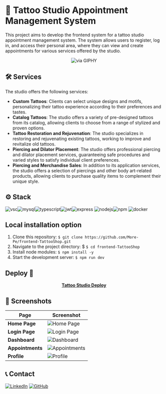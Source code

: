# 🏢 Tattoo Studio Appointment Management System

This project aims to develop the frontend system for a tattoo studio appointment management system. The system allows users to register, log in, and access their personal area, where they can view and create appointments for various services offered by the studio.

<div align="center">
  <img src="./img/tattoo_giphy.webp" alt="via GIPHY">
</div>

## 🛠️ Services

The studio offers the following services:

- **Custom Tattoos**: Clients can select unique designs and motifs, personalizing their tattoo experience according to their preferences and tastes.
- **Catalog Tattoos**: The studio offers a variety of pre-designed tattoos from its catalog, allowing clients to choose from a range of stylized and proven options.
- **Tattoo Restoration and Rejuvenation**: The studio specializes in restoring and rejuvenating existing tattoos, working to improve and revitalize old tattoos.
- **Piercing and Dilator Placement**: The studio offers professional piercing and dilator placement services, guaranteeing safe procedures and varied styles to satisfy individual client preferences.
- **Piercing and Merchandise Sales**: In addition to its application services, the studio offers a selection of piercings and other body art-related products, allowing clients to purchase quality items to complement their unique style.

## ⚙️ Stack

<img alt="vsc" src="https://img.shields.io/badge/VSCode-0078D4?style=for-the-badge&logo=visual%20studio%20code&logoColor=white"><img alt="mysql" src="https://img.shields.io/badge/MySQL-005C84?style=for-the-badge&logo=mysql&logoColor=white"><img alt="typescript" src="https://img.shields.io/badge/TypeScript-007ACC?style=for-the-badge&logo=typescript&logoColor=white"><img alt="jwt" src="https://img.shields.io/badge/JWT-000000?style=for-the-badge&logo=JSON%20web%20tokens&logoColor=white"><img alt= "express" src="https://img.shields.io/badge/Express%20js-000000?style=for-the-badge&logo=express&logoColor=white"> <img alt="nodejs" src="https://img.shields.io/badge/Node%20js-339933?style=for-the-badge&logo=nodedotjs&logoColor=white"><img alt="npm" src="https://img.shields.io/badge/npm-CB3837?style=for-the-badge&logo=npm&logoColor=white"> <img alt="docker" src="https://img.shields.io/badge/Docker-2CA5E0?style=for-the-badge&logo=docker&logoColor=white">

## Local installation option

1. Clone this repository:
`$ git clone https://github.com/More-Pe/frontend-TattooShop.git`
3. Navigate to the project directory:
$ `$ cd frontend-TattooShop`
2. Install node modules:
`$ npm install -y`
3. Start the development server:
`$ npm run dev`

## Deploy 🚀

<div align="center">
    <a href="https://tattooshop.zeabur.app"><strong> Tattoo Studio Deploy </strong></a>
</div>

## 📸 Screenshots

| Page        | Screenshot                                       |
|-------------|--------------------------------------------------|
| **Home Page**   | ![Home Page](./img/home_page_screenshot.png)   |
| **Login Page**  | ![Login Page](./img/login_page_screenshot.png)  |
| **Dashboard**   | ![Dashboard](./img/dashboard_screenshot.png)     |
| **Appointments**| ![Appointments](./img/appointments_screenshot.png)|
| **Profile**     | ![Profile](./img/profile_screenshot.png)         |

## 📞 Contact

<a href=https://www.linkedin.com/in/morena-peralta-almada target="blank">![LinkedIn](https://img.shields.io/badge/LinkedIn-0077B5?style=for-the-badge&logo=linkedin&logoColor=white)</a> <a href=https://www.github.com/More-Pe target="blank">![GitHub](https://img.shields.io/badge/GitHub-100000?style=for-the-badge&logo=github&logoColor=white)</a>
